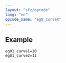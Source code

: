 ```yaml
---
layout: "sfz/opcode"
lang: "en"
opcode_name: "egN_curveX"
---
```

## Example

```
eg01_curve1=10
eg01_curve2=11
```
